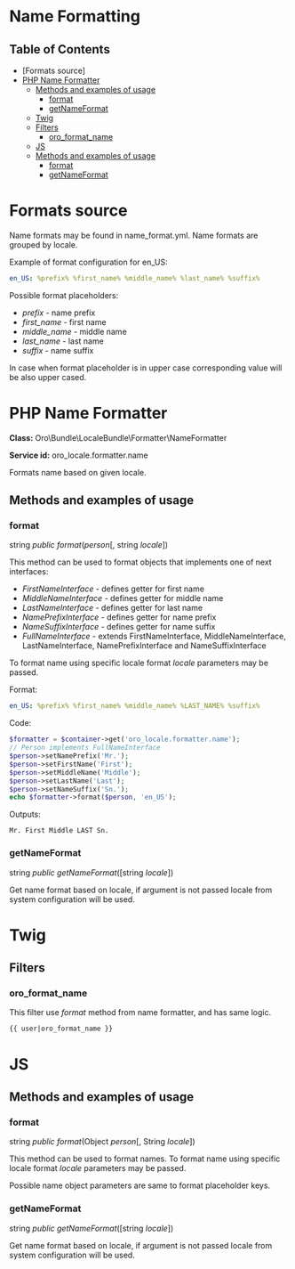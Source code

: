Name Formatting
==================

Table of Contents
-----------------
 - [Formats source]
 - [PHP Name Formatter](#php-name-formatter)
    - [Methods and examples of usage](#methods-and-examples-of-usage)
      - [format](#format)
      - [getNameFormat](#getNameFormat)
   - [Twig](#twig)
    - [Filters](#filters)
      - [oro_format_name](#oro_format_name)
   - [JS](#js)
    - [Methods and examples of usage](#js_methods-and-examples-of-usage)
        - [format](#js_format)
        - [getNameFormat](#js_getNameFormat)

Formats source
================
Name formats may be found in name_format.yml. Name formats are grouped by locale.

Example of format configuration for en_US:

```yaml
en_US: %prefix% %first_name% %middle_name% %last_name% %suffix%
```

Possible format placeholders:

* *prefix* - name prefix
* *first_name* - first name
* *middle_name* - middle name
* *last_name* - last name
* *suffix* - name suffix

In case when format placeholder is in upper case corresponding value will be also upper cased.

PHP Name Formatter
====================

**Class:** Oro\Bundle\LocaleBundle\Formatter\NameFormatter

**Service id:** oro_locale.formatter.name

Formats name based on given locale.

Methods and examples of usage
-----------------------------

### format

string *public* *format*(*person*[, string *locale*])

This method can be used to format objects that implements one of next interfaces:

* *FirstNameInterface* - defines getter for first name
* *MiddleNameInterface* - defines getter for middle name
* *LastNameInterface* - defines getter for last name
* *NamePrefixInterface* - defines getter for name prefix
* *NameSuffixInterface* - defines getter for name suffix
* *FullNameInterface* - extends FirstNameInterface, MiddleNameInterface, LastNameInterface, NamePrefixInterface and NameSuffixInterface

To format name using specific locale format *locale* parameters may be passed.

Format:

```yaml
en_US: %prefix% %first_name% %middle_name% %LAST_NAME% %suffix%
```

Code:

```php
$formatter = $container->get('oro_locale.formatter.name');
// Person implements FullNameInterface
$person->setNamePrefix('Mr.');
$person->setFirstName('First');
$person->setMiddleName('Middle');
$person->setLastName('Last');
$person->setNameSuffix('Sn.');
echo $formatter->format($person, 'en_US');
```

Outputs:

```
Mr. First Middle LAST Sn.
```


### getNameFormat

string *public* *getNameFormat*([string *locale*])

Get name format based on locale, if argument is not passed locale from system configuration will be used.

Twig
====

Filters
-------

### oro_format_name

This filter use *format* method from name formatter, and has same logic.

```
{{ user|oro_format_name }}
```

JS
============

Methods and examples of usage
-----------------------------

### format

string *public* *format*(Object *person*[, String *locale*])

This method can be used to format names.
To format name using specific locale format *locale* parameters may be passed.

Possible name object parameters are same to format placeholder keys.

### getNameFormat

string *public* *getNameFormat*([string *locale*])

Get name format based on locale, if argument is not passed locale from system configuration will be used.
